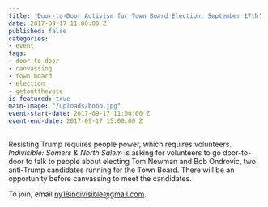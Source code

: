 ```yaml
---
title: 'Door-to-Door Activism for Town Board Election: September 17th'
date: 2017-09-17 11:00:00 Z
published: false
categories:
- event
tags:
- door-to-door
- canvassing
- town board
- election
- getoutthevote
is featured: true
main-image: "/uploads/bobo.jpg"
event-start-date: 2017-09-17 11:00:00 Z
event-end-date: 2017-09-17 15:00:00 Z
---
```


Resisting Trump requires people power, which requires volunteers. *Indivisible: Somers & North Salem* is asking for volunteers to go door-to-door to talk to people about electing Tom Newman and Bob Ondrovic, two anti-Trump candidates running for the Town Board. There will be an opportunity before canvassing to meet the candidates.

To join, email ny18indivisible@gmail.com.